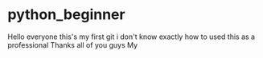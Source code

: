 # python_beginner
Hello everyone this's my first git  i don't know exactly how to used this as a professional Thanks all of you guys
My 
